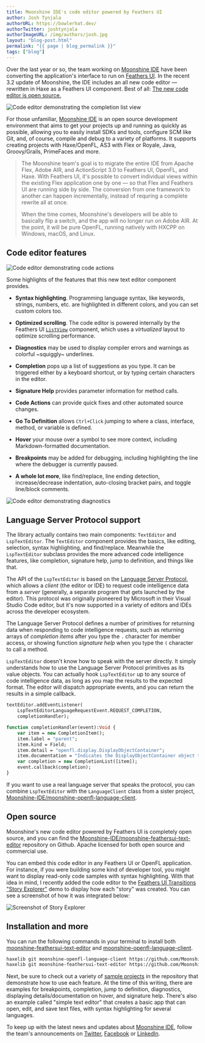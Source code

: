 ```yaml
---
title: Moonshine IDE's code editor powered by Feathers UI
author: Josh Tynjala
authorURL: https://bowlerhat.dev/
authorTwitter: joshtynjala
authorImageURL: /img/authors/josh.jpg
layout: "blog-post.html"
permalink: "{{ page | blog_permalink }}"
tags: ["blog"]
---
```


Over the last year or so, the team working on [Moonshine IDE](https://moonshine-ide.com/) have been converting the application's interface to run on [Feathers UI](https://feathersui.com/). In the recent 3.2 update of Moonshine, the IDE includes an all new code editor — rewritten in Haxe as a Feathers UI component. Best of all: [The new code editor is open source.](https://github.com/Moonshine-IDE/moonshine-feathersui-text-editor)

![Code editor demonstrating the completion list view](/blog/img/moonshine-feathersui-text-editor-completion.png)

For those unfamiliar, [Moonshine IDE](https://moonshine-ide.com/) is an open source development environment that aims to get your projects up and running as quickly as possible, allowing you to easily install SDKs and tools, configure SCM like Git, and, of course, compile and debug to a variety of platforms. It supports creating projects with Haxe/OpenFL, AS3 with Flex or Royale, Java, Groovy/Grails, PrimeFaces and more.

> The Moonshine team's goal is to migrate the entire IDE from Apache Flex, Adobe AIR, and ActionScript 3.0 to Feathers UI, OpenFL, and Haxe. With Feathers UI, it's possible to convert individual views within the existing Flex application one by one — so that Flex and Feathers UI are running side by side. The conversion from one framework to another can happen incrementally, instead of requring a complete rewrite all at once.
>
> When the time comes, Moonshine's developers will be able to basically flip a switch, and the app will no longer run on Adobe AIR. At the point, it will be pure OpenFL, running natively with HXCPP on Windows, macOS, and Linux.

## Code editor features

![Code editor demonstrating code actions](/blog/img/moonshine-feathersui-text-editor-code-actions.png)

Some highlights of the features that this new text editor component provides.

- **Syntax highlighting**. Programming language syntax, like keywords, strings, numbers, etc. are highlighted in different colors, and you can set custom colors too.

- **Optimized scrolling**. The code editor is powered internally by the Feathers UI [`ListView`](https://feathersui.com/learn/haxe-openfl/list-view) component, which uses a _virtualized_ layout to optimize scrolling performance.

- **Diagnostics** may be used to display compiler errors and warnings as colorful ~squiggly~ underlines.

- **Completion** pops up a list of suggestions as you type. It can be triggered either by a keyboard shortcut, or by typing certain characters in the editor.

- **Signature Help** provides parameter information for method calls.

- **Code Actions** can provide quick fixes and other automated source changes.

- **Go To Definition** allows `Ctrl+Click` jumping to where a class, interface, method, or variable is defined.

- **Hover** your mouse over a symbol to see more context, including Markdown-formatted documentation.

- **Breakpoints** may be added for debugging, including highlighting the line where the debugger is currently paused.

- **A whole lot more**, like find/replace, line ending detection, increase/decrease indentation, auto-closing bracket pairs, and toggle line/block comments.

![Code editor demonstrating diagnostics](/blog/img/moonshine-feathersui-text-editor-diagnostics.png)

## Language Server Protocol support

The library actually contains two main components: `TextEditor` and `LspTextEditor`. The `TextEditor` component provides the basics, like editing, selection, syntax highlighting, and find/replace. Meanwhile the `LspTextEditor` subclass provides the more advanced code intelligence features, like completion, signature help, jump to definition, and things like that.

The API of the `LspTextEditor` is based on the [Language Server Protocol](https://microsoft.github.io/language-server-protocol/), which allows a _client_ (the editor or IDE) to request code intelligence data from a _server_ (generally, a separate program that gets launched by the editor). This protocol was originally pioneered by Microsoft in their Visual Studio Code editor, but it's now supported in a variety of editors and IDEs across the developer ecosystem.

The Language Server Protocol defines a number of primitives for returning data when responding to code intelligence requests, such as returning arrays of _completion items_ after you type the `.` character for member access, or showing function _signature help_ when you type the `(` character to call a method.

`LspTextEditor` doesn't know how to speak with the server directly. It simply understands how to use the Language Server Protocol primitives as its value objects. You can actually hook `LspTextEditor` up to any source of code intelligence data, as long as you map the results to the expected format. The editor will dispatch appropriate events, and you can return the results in a simple callback.

```hx
textEditor.addEventListener(
    LspTextEditorLanguageRequestEvent.REQUEST_COMPLETION,
    completionHandler);

function completionHandler(event):Void {
    var item = new CompletionItem();
    item.label = "parent";
    item.kind = Field;
    item.detail = "openfl.display.DisplayObjectContainer";
    item.documentation = "Indicates the DisplayObjectContainer object that contains this display object.";
    var completion = new CompletionList([item]);
    event.callback(completion);
}
```

If you want to use a real language server that speaks the protocol, you can combine `LspTextEditor` with the `LanguageClient` class from a sister project, [Moonshine-IDE/moonshine-openfl-language-client](https://github.com/Moonshine-IDE/moonshine-openfl-language-client).

## Open source

Moonshine's new code editor powered by Feathers UI is completely open source, and you can find the [Moonshine-IDE/moonshine-feathersui-text-editor](https://github.com/Moonshine-IDE/moonshine-feathersui-text-editor) repository on Github. Apache licensed for both open source and commercial use.

You can embed this code editor in any Feathers UI or OpenFL application. For instance, if you were building some kind of developer tool, you might want to display read-only code samples with syntax highlighting. With that idea in mind, I recently added the code editor to the [Feathers UI Transitions "Story Explorer"](https://feathersui.com/samples/haxe-openfl/story-explorer/transitions/) demo to display how each "story" was created. You can see a screenshot of how it was integrated below:

![Screenshot of Story Explorer](/blog/img/feathersui-transitions-story-explorer-code-sample.png)

## Installation and more

You can run the following commands in your terminal to install both [moonshine-feathersui-text-editor](https://github.com/Moonshine-IDE/moonshine-feathersui-text-editor) and [moonshine-openfl-language-client](https://github.com/Moonshine-IDE/moonshine-openfl-language-client).

```sh
haxelib git moonshine-openfl-language-client https://github.com/Moonshine-IDE/moonshine-openfl-language-client.git
haxelib git moonshine-feathersui-text-editor https://github.com/Moonshine-IDE/moonshine-feathersui-text-editor.git
```

Next, be sure to check out a variety of [sample projects](https://github.com/Moonshine-IDE/moonshine-feathersui-text-editor/tree/master/samples) in the repository that demonstrate how to use each feature. At the time of this writing, there are examples for breakpoints, completion, jump to definition, diagnostics, displaying details/documentation on hover, and signature help. There's also an example called "simple text editor" that creates a basic app that can open, edit, and save text files, with syntax highlighting for several languages.

To keep up with the latest news and updates about [Moonshine IDE](https://moonshine-ide.com/), follow the team's announcements on [Twitter](https://twitter.com/MoonshineIDE), [Facebook](https://www.facebook.com/MoonshineIDE/) or [LinkedIn](https://www.linkedin.com/groups/8464960/).
